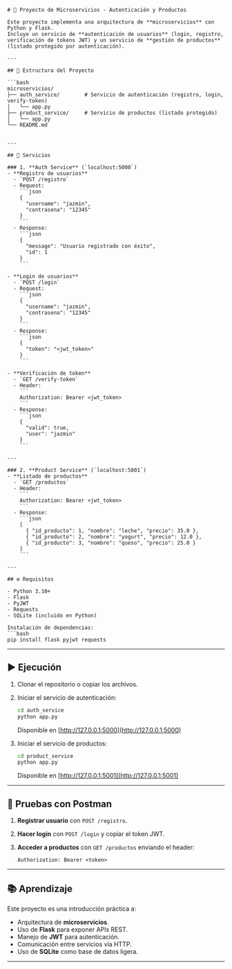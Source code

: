 ```
# 🐧 Proyecto de Microservicios - Autenticación y Productos

Este proyecto implementa una arquitectura de **microservicios** con Python y Flask.  
Incluye un servicio de **autenticación de usuarios** (login, registro, verificación de tokens JWT) y un servicio de **gestión de productos** (listado protegido por autenticación).

---

## 📌 Estructura del Proyecto

```bash
microservicios/
├── auth_service/        # Servicio de autenticación (registro, login, verify-token)
│   └── app.py
├── product_service/     # Servicio de productos (listado protegido)
│   └── app.py
└── README.md


---

## 🚀 Servicios

### 1. **Auth Service** (`localhost:5000`)
- **Registro de usuarios**
  - `POST /registro`
  - Request:
    ```json
    {
      "username": "jazmin",
      "contrasena": "12345"
    }
    ```
  - Response:
    ```json
    {
      "message": "Usuario registrado con éxito",
      "id": 1
    }
    ```

- **Login de usuarios**
  - `POST /login`
  - Request:
    ```json
    {
      "username": "jazmin",
      "contrasena": "12345"
    }
    ```
  - Response:
    ```json
    {
      "token": "<jwt_token>"
    }
    ```

- **Verificación de token**
  - `GET /verify-token`
  - Header:
    ```
    Authorization: Bearer <jwt_token>
    ```
  - Response:
    ```json
    {
      "valid": true,
      "user": "jazmin"
    }
    ```

---

### 2. **Product Service** (`localhost:5001`)
- **Listado de productos**
  - `GET /productos`
  - Header:
    ```
    Authorization: Bearer <jwt_token>
    ```
  - Response:
    ```json
    [
      { "id_producto": 1, "nombre": "leche", "precio": 35.0 },
      { "id_producto": 2, "nombre": "yogurt", "precio": 12.0 },
      { "id_producto": 3, "nombre": "queso", "precio": 25.0 }
    ]
    ```

---

## ⚙️ Requisitos

- Python 3.10+
- Flask
- PyJWT
- Requests
- SQLite (incluido en Python)

Instalación de dependencias:
```bash
pip install flask pyjwt requests
````

---

## ▶️ Ejecución

1. Clonar el repositorio o copiar los archivos.

2. Iniciar el servicio de autenticación:

   ```bash
   cd auth_service
   python app.py
   ```

   Disponible en [http://127.0.0.1:5000](http://127.0.0.1:5000)

3. Iniciar el servicio de productos:

   ```bash
   cd product_service
   python app.py
   ```

   Disponible en [http://127.0.0.1:5001](http://127.0.0.1:5001)

---

## 🧪 Pruebas con Postman

1. **Registrar usuario** con `POST /registro`.
2. **Hacer login** con `POST /login` y copiar el token JWT.
3. **Acceder a productos** con `GET /productos` enviando el header:

   ```
   Authorization: Bearer <token>
   ```

---

## 📚 Aprendizaje

Este proyecto es una introducción práctica a:

* Arquitectura de **microservicios**.
* Uso de **Flask** para exponer APIs REST.
* Manejo de **JWT** para autenticación.
* Comunicación entre servicios vía HTTP.
* Uso de **SQLite** como base de datos ligera.

---
```
